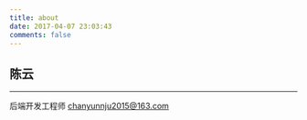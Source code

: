 ```yaml
---
title: about
date: 2017-04-07 23:03:43
comments: false
---
```


## 陈云
---
后端开发工程师
chanyunnju2015@163.com